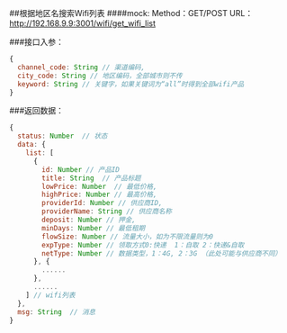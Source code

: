 ##根据地区名搜索Wifi列表
####mock:
Method：GET/POST
URL：<http://192.168.9.9:3001/wifi/get_wifi_list>

###接口入参：
```javascript
{
  channel_code: String // 渠道编码,
  city_code: String // 地区编码，全部城市则不传
  keyword: String // 关键字，如果关键词为“all”时得到全部wifi产品
}
```

###返回数据：
```javascript
{
  status: Number  // 状态
  data: {
    list: [
      {
        id: Number // 产品ID
        title: String  // 产品标题
        lowPrice: Number  // 最低价格,
        highPrice: Number // 最高价格,
        providerId: Number // 供应商ID,
        providerName: String // 供应商名称
        deposit: Number // 押金,
        minDays: Number // 最低租期
        flowSize: Number // 流量大小，如为不限流量则为0
        expType: Number // 领取方式0:快递  1：自取 2：快递&自取
        netType: Number // 数据类型，1：4G, 2：3G （此处可能与供应商不同）
      }, {
        ......
      },
      ......
    ] // wifi列表
  },
  msg: String  // 消息
}
```
